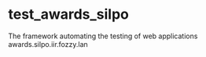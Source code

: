 # test_awards_silpo
The framework automating the testing of web applications awards.silpo.iir.fozzy.lan
